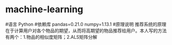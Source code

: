 # machine-learning

#语言
Python
#依赖库
pandas=0.21.0
numpy=1.13.1
#原理说明
推荐系统的原理在于计算用户对各个物品的期望，从而将高期望的物品推荐给用户。本人写的方法有两个：1.物品的相似度矩阵；2.ALS矩阵分解
